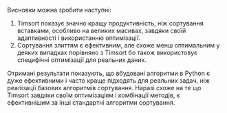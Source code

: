 Висновки можна зробити наступні:

1. Timsort показує значно кращу продуктивність, ніж сортування вставками, особливо на великих масивах, завдяки своїй адаптивності і використанню оптимізації.
2. Сортування злиттям є ефективним, але схоже менш оптимальним у деяких випадках порівняно з Timsort бо також використовує специфічні оптимізації для реальних даних.

Отримані результати показують, що вбудовані алгоритми в Python є дуже ефективними і часто краще підходять для реальних задач, ніж реалізації базових алгоритмів сортування.
Наразі схоже на те що Timsort завдяки своїм оптимізаціям і комбінації методів, є ефективнішим за інші стандартні алгоритми сортування.
